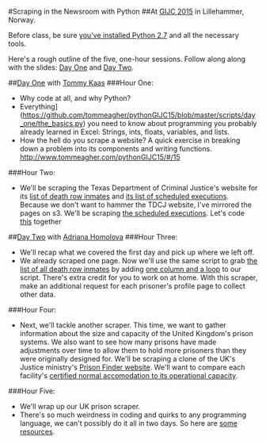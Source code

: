 #Scraping in the Newsroom with Python
##At [GIJC 2015](http://gijc2015.org/) in Lillehammer, Norway.

Before class, be sure [you've installed Python 2.7](PRE-CLASS.md) and all the necessary tools. 

Here's a rough outline of the five, one-hour sessions. Follow along along with the slides: [Day One](http://www.tommeagher.com/pythonGIJC15) and [Day Two](http://www.tommeagher.com/pythonGIJC15/daytwo.html).

##[Day One](http://www.tommeagher.com/pythonGIJC15) with [Tommy Kaas](http://www.kaasogmulvad.dk/)
###Hour One:
* Why code at all, and why Python?
* Everything](https://github.com/tommeagher/pythonGIJC15/blob/master/scripts/day_one/the_basics.py) you need to know about programming you probably already learned in Excel: Strings, ints, floats, variables, and lists.
* How the hell do you scrape a website? A quick exercise in breaking down a problem into its components and writing functions. http://www.tommeagher.com/pythonGIJC15/#/15

###Hour Two:
* We'll be scraping the Texas Department of Criminal Justice's website for its [list of death row inmates](http://tdcj.state.tx.us/death_row/dr_offenders_on_dr.html) and [its list of scheduled executions](http://tdcj.state.tx.us/death_row/dr_scheduled_executions.html). Because we don't want to hammer the TDCJ website, I've mirrored the pages on s3. We'll be scraping [the scheduled executions](https://s3.amazonaws.com/python-at-ire15/death_row/dr_scheduled_executions.html). Let's code [this](https://github.com/tommeagher/pythonGIJC15/blob/master/scripts/day_one/scrape1.py) together

##[Day Two](http://www.tommeagher.com/pythonGIJC15/daytwo.html) with [Adriana Homolova](http://ada.homolova.sk/)
###Hour Three:
* We'll recap what we covered the first day and pick up where we left off.
* We already scraped one page. Now we'll use the same script to grab [the list of all death row inmates](https://s3.amazonaws.com/python-at-ire15/death_row/dr_offenders_on_dr.html) by adding [one column and a loop](https://github.com/tommeagher/pythonGIJC15/blob/master/scripts/day_two/scrape2.py) to our script. There's extra credit for you to work on at home. With this scraper, make an additional request for each prisoner's profile page to collect other data. 

###Hour Four:
* Next, we'll tackle another scraper. This time, we want to gather information about the size and capacity of the United Kingdom's prison systems. We also want to see how many prisons have made adjustments over time to allow them to hold more prisoners than they were originally designed for. We'll be scraping a clone of the UK's Justice ministry's [Prison Finder website](https://www.justice.gov.uk/contacts/prison-finder/). We'll want to compare each facility's [certified normal accomodation to its operational capacity](http://www.bbc.com/news/uk-19395427).

###Hour Five: 
* We'll wrap up our UK prison scraper.
* There's so much weirdness in coding and quirks to any programming language, we can't possibly do it all in two days. So here are [some resources](https://github.com/ireapps/pycar/tree/master/takehome).